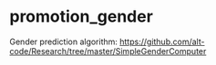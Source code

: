 # promotion_gender


Gender prediction algorithm: https://github.com/alt-code/Research/tree/master/SimpleGenderComputer
